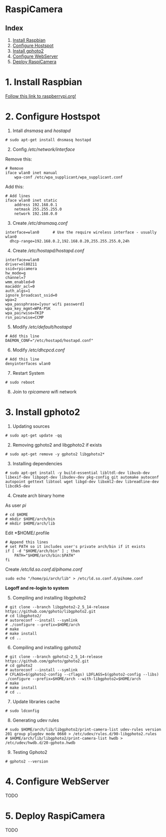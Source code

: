 RaspiCamera
======

## Index

1. [Install Raspbian](#1--install-raspbian)
2. [Configure Hostspot](#2-configure-hostspot)
3. [Install gphoto2](#3-install-gphoto2)
4. [Configure WebServer](#4-configure-webserver)
5. [Deploy RaspiCamera](#5-deploy-raspicamera)

# 1.  Install Raspbian

[Follow this link to raspberrypi.org!](https://www.raspberrypi.org/documentation/installation/installing-images/README.md)

# 2. Configure Hostspot

1. Intall *dnsmasq* and *hostapd*

```
# sudo apt-get install dnsmasq hostapd
```

2. Config */etc/network/interface*

Remove this:

```
# Remove
iface wlan0 inet manual
    wpa-conf /etc/wpa_supplicant/wpa_supplicant.conf
```

Add this:

```
# Add lines
iface wlan0 inet static
    address 192.168.0.1
    netmask 255.255.255.0
    network 192.168.0.0
```

3. Create */etc/dnsmasq.conf*

```
interface=wlan0      # Use the require wireless interface - usually wlan0
  dhcp-range=192.168.0.2,192.168.0.20,255.255.255.0,24h
```

4. Create */etc/hostapd/hostapd.conf*

```
interface=wlan0
driver=nl80211
ssid=rpicamera
hw_mode=g
channel=7
wmm_enabled=0
macaddr_acl=0
auth_algs=1
ignore_broadcast_ssid=0
wpa=2
wpa_passphrase=[your wifi password]
wpa_key_mgmt=WPA-PSK
wpa_pairwise=TKIP
rsn_pairwise=CCMP
```

5. Modify */etc/default/hostapd*

```
# Add this line
DAEMON_CONF="/etc/hostapd/hostapd.conf"
```

6. Modify */etc/dhcpcd.conf*

```
# Add this line
denyinterfaces wlan0
```

7. Restart System

```
# sudo reboot
```

8. Join to *rpicamera* wifi network

# 3. Install gphoto2

1. Updating sources

```
# sudo apt-get update -qq
```

2. Removing gphoto2 and libgphoto2 if exists

```
# sudo apt-get remove -y gphoto2 libgphoto2*
```

3. Installing dependencies

```
# sudo apt-get install -y build-essential libltdl-dev libusb-dev libexif-dev libpopt-dev libudev-dev pkg-config git automake autoconf autopoint gettext libtool wget libgd-dev libxml2-dev libreadline-dev libcdk5-dev 
```

4. Create arch binary home

As user *pi*

```
# cd $HOME
# mkdir $HOME/arch/bin 
# mkdir $HOME/arch/lib 
```

Edit *$HOME/.profile

```
# Append this lines
# set PATH so it includes user's private arch/bin if it exists
if [ -d "$HOME/arch/bin" ] ; then
    PATH="$HOME/arch/bin:$PATH"
fi
```

Create */etc/ld.so.conf.d/pihome.conf*

```
sudo echo "/home/pi/arch/lib" > /etc/ld.so.conf.d/pihome.conf
```

**Logoff and re-login to system**

5. Compiling and installing libgphoto2

```
# git clone --branch libgphoto2-2_5_14-release https://github.com/gphoto/libgphoto2.git
# cd libgphoto2/
# autoreconf --install --symlink
# ./configure --prefix=$HOME/arch
# make
# make install
# cd ..
```

6. Compiling and installing gphoto2

```
# git clone --branch gphoto2-2_5_14-release https://github.com/gphoto/gphoto2.git
# cd gphoto2
# autoreconf --install --symlink
# CFLAGS=$(gphoto2-config --cflags) LDFLAGS=$(gphoto2-config --libs) ./configure --prefix=$HOME/arch --with-libgphoto2=$HOME/arch
# make
# make install
# cd ..
```

7. Update libraries cache

```
# sudo ldconfig
```

8. Generating udev rules

```
# sudo $HOME/arch/lib/libgphoto2/print-camera-list udev-rules version 201 group plugdev mode 0660 > /etc/udev/rules.d/90-libgphoto2.rules
# $HOME/arch/lib/libgphoto2/print-camera-list hwdb > /etc/udev/hwdb.d/20-gphoto.hwdb
```

9. Testing Gphoto2

```
# gphoto2 --version
```

# 4. Configure WebServer

TODO

# 5. Deploy RaspiCamera

TODO
